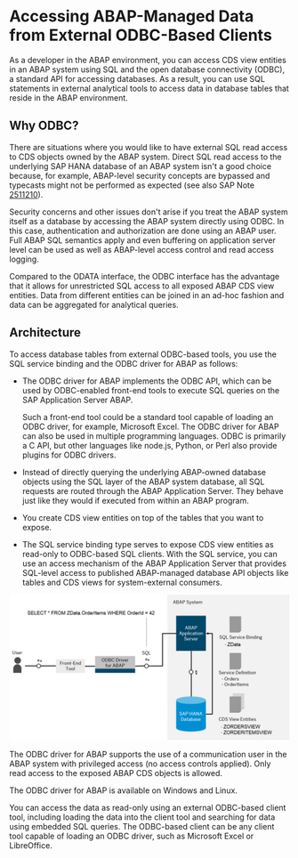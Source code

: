 <!-- loio4082fe1b66164eeb8aa41192166526af -->

# Accessing ABAP-Managed Data from External ODBC-Based Clients

As a developer in the ABAP environment, you can access CDS view entities in an ABAP system using SQL and the open database connectivity \(ODBC\), a standard API for accessing databases. As a result, you can use SQL statements in external analytical tools to access data in database tables that reside in the ABAP environment.



<a name="loio4082fe1b66164eeb8aa41192166526af__section_vs1_2gy_vqb"/>

## Why ODBC?

There are situations where you would like to have external SQL read access to CDS objects owned by the ABAP system. Direct SQL read access to the underlying SAP HANA database of an ABAP system isn't a good choice because, for example, ABAP-level security concepts are bypassed and typecasts might not be performed as expected \(see also SAP Note [2511210](https://launchpad.support.sap.com/#/notes/2511210)\).

Security concerns and other issues don't arise if you treat the ABAP system itself as a database by accessing the ABAP system directly using ODBC. In this case, authentication and authorization are done using an ABAP user. Full ABAP SQL semantics apply and even buffering on application server level can be used as well as ABAP-level access control and read access logging.

Compared to the ODATA interface, the ODBC interface has the advantage that it allows for unrestricted SQL access to all exposed ABAP CDS view entities. Data from different entities can be joined in an ad-hoc fashion and data can be aggregated for analytical queries.



<a name="loio4082fe1b66164eeb8aa41192166526af__section_yc3_twz_vqb"/>

## Architecture

To access database tables from external ODBC-based tools, you use the SQL service binding and the ODBC driver for ABAP as follows:

-   The ODBC driver for ABAP implements the ODBC API, which can be used by ODBC-enabled front-end tools to execute SQL queries on the SAP Application Server ABAP.

    Such a front-end tool could be a standard tool capable of loading an ODBC driver, for example, Microsoft Excel. The ODBC driver for ABAP can also be used in multiple programming languages. ODBC is primarily a C API, but other languages like node.js, Python, or Perl also provide plugins for ODBC drivers.

-   Instead of directly querying the underlying ABAP-owned database objects using the SQL layer of the ABAP system database, all SQL requests are routed through the ABAP Application Server. They behave just like they would if executed from within an ABAP program.

-   You create CDS view entities on top of the tables that you want to expose.
-   The SQL service binding type serves to expose CDS view entities as read-only to ODBC-based SQL clients. With the SQL service, you can use an access mechanism of the ABAP Application Server that provides SQL-level access to published ABAP-managed database API objects like tables and CDS views for system-external consumers.


![](images/ODBC_Driver_for_ABAP_and_SQL_Service_Architecture_bfcabf5.png)

The ODBC driver for ABAP supports the use of a communication user in the ABAP system with privileged access \(no access controls applied\). Only read access to the exposed ABAP CDS objects is allowed.

The ODBC driver for ABAP is available on Windows and Linux.

You can access the data as read-only using an external ODBC-based client tool, including loading the data into the client tool and searching for data using embedded SQL queries. The ODBC-based client can be any client tool capable of loading an ODBC driver, such as Microsoft Excel or LibreOffice.

